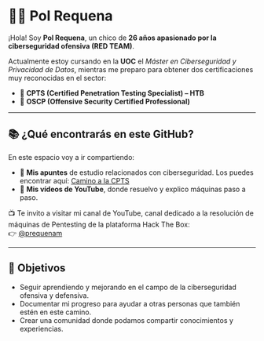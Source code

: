 # 👨‍💻 Pol Requena  

¡Hola! Soy **Pol Requena**, un chico de **26 años apasionado por la ciberseguridad ofensiva (RED TEAM)**.  

Actualmente estoy cursando en la **UOC** el *Máster en Ciberseguridad y Privacidad de Datos*, mientras me preparo para obtener dos certificaciones muy reconocidas en el sector:  
- 🎯 **CPTS (Certified Penetration Testing Specialist) – HTB**  
- 🎯 **OSCP (Offensive Security Certified Professional)**  

---

## 📚 ¿Qué encontrarás en este GitHub?  
En este espacio voy a ir compartiendo:  
- 📝 **Mis apuntes** de estudio relacionados con ciberseguridad. Los puedes encontrar aquí: [Camino a la CPTS](https://github.com/Polika4R/Camino-a-la-CPTS)  
- 🎥 **Mis vídeos de YouTube**, donde resuelvo y explico máquinas paso a paso.  

📺 Te invito a visitar mi canal de YouTube, canal dedicado a la resolución de máquinas de Pentesting de la plataforma Hack The Box:  
  👉 [@prequenam](https://www.youtube.com/@prequenam)  

---

## 🚀 Objetivos  
- Seguir aprendiendo y mejorando en el campo de la ciberseguridad ofensiva y defensiva.  
- Documentar mi progreso para ayudar a otras personas que también estén en este camino.  
- Crear una comunidad donde podamos compartir conocimientos y experiencias.  
